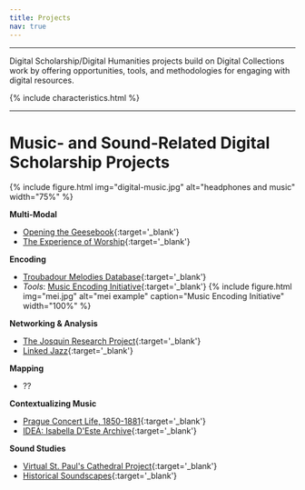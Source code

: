```yaml
---
title: Projects
nav: true
---
```


***

Digital Scholarship/Digital Humanities projects build on Digital Collections work by offering opportunities, tools, and methodologies for engaging with digital resources.

{% include characteristics.html %}

***

# Music- and Sound-Related Digital Scholarship Projects

{% include figure.html img="digital-music.jpg" alt="headphones and music" width="75%" %}

**Multi-Modal**
- [Opening the Geesebook](http://geesebook.asu.edu/){:target='_blank'}
- [The Experience of Worship](http://www.experienceofworship.org.uk/){:target='_blank'}

**Encoding**
- [Troubadour Melodies Database](http://troubadourmelodies.org/){:target='_blank'}
- *Tools*: [Music Encoding Initiative](http://music-encoding.org/){:target='_blank'}
{% include figure.html img="mei.jpg" alt="mei example" caption="Music Encoding Initiative" width="100%" %}

**Networking & Analysis**
- [The Josquin Research Project](http://josquin.stanford.edu/){:target='_blank'}
- [Linked Jazz](https://linkedjazz.org/network/){:target='_blank'}

**Mapping**
- ??

**Contextualizing Music**
- [Prague Concert Life, 1850-1881](https://prague-concerts.info/en/event/1615){:target='_blank'}
- [IDEA: Isabella D'Este Archive](http://isabelladeste.web.unc.edu/){:target='_blank'}

**Sound Studies**
- [Virtual St. Paul's Cathedral Project](https://vpcp.chass.ncsu.edu/){:target='_blank'}
- [Historical Soundscapes](http://historicalsoundscapes.com/){:target='_blank'}